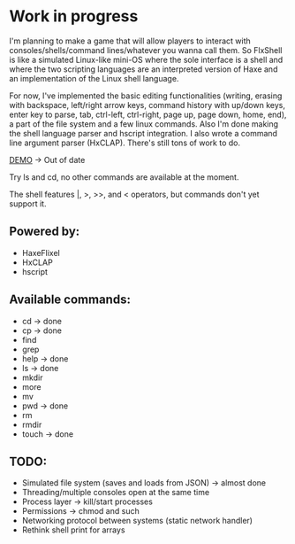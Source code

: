 # Work in progress
I'm planning to make a game that will allow players to interact with consoles/shells/command lines/whatever you wanna call them.
So FlxShell is like a simulated Linux-like mini-OS where the sole interface is a shell and where the two scripting languages are an interpreted version of Haxe and an implementation of the Linux shell language.

For now, I've implemented the basic editing functionalities (writing, erasing with backspace, left/right arrow keys, command history with up/down keys, enter key to parse, tab, ctrl-left, ctrl-right, page up, page down, home, end), a part of the file system and a few linux commands. Also I'm done making the shell language parser and hscript integration.
I also wrote a command line argument parser (HxCLAP). There's still tons of work to do.

[DEMO](http://ohmnivore.elementfx.com/wp-content/uploads/2014/06/FlxShell2.swf) -> Out of date

Try ls and cd, no other commands are available at the moment.

The shell features |, >, >>, and < operators, but commands don't yet support it.

## Powered by:
* HaxeFlixel
* HxCLAP
* hscript

## Available commands:
* cd -> done
* cp -> done
* find
* grep
* help -> done
* ls -> done
* mkdir
* more
* mv
* pwd -> done
* rm
* rmdir
* touch -> done

## TODO:
* Simulated file system (saves and loads from JSON) -> almost done
* Threading/multiple consoles open at the same time
* Process layer -> kill/start processes
* Permissions -> chmod and such
* Networking protocol between systems (static network handler)
* Rethink shell print for arrays
